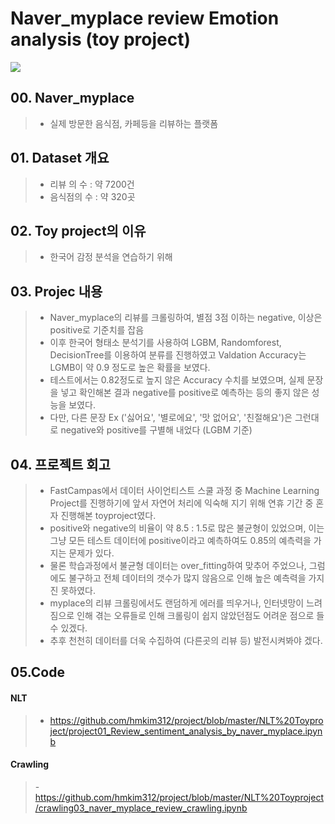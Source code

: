 # Naver_myplace review Emotion analysis (toy project)
<img src = "https://user-images.githubusercontent.com/60168331/81139814-1bacba00-8fa2-11ea-81ed-96722797b06b.png">

## 00. Naver_myplace
>- 실제 방문한 음식점, 카페등을 리뷰하는 플랫폼
   
## 01. Dataset 개요
>- 리뷰 의 수 : 약 7200건
>- 음식점의 수 : 약 320곳

## 02. Toy project의 이유
>- 한국어 감정 분석을 연습하기 위해

## 03. Projec 내용
>- Naver_myplace의 리뷰를 크롤링하여, 별점 3점 이하는 negative, 이상은 positive로 기준치를 잡음
>- 이후 한국어 형태소 분석기를 사용하여 LGBM, Randomforest, DecisionTree를 이용하여 분류를 진행하였고 Valdation Accuracy는 LGMB이 약 0.9 정도로 높은 확률을 보였다.
>- 테스트에서는 0.82정도로 높지 않은 Accuracy 수치를 보였으며, 실제 문장을 넣고 확인해본 결과 negative를 positive로 예측하는 등의 좋지 않은 성능을 보였다.
>- 다만, 다른 문장 Ex ('싫어요', '별로에요', '맛 없어요', '친절해요')은 그런대로  negative와 positive를 구별해 내었다 (LGBM 기준)

## 04. 프로젝트 회고
>-  FastCampas에서 데이터 사이언티스트 스쿨 과정 중 Machine Learning Project를 진행하기에 앞서 자연어 처리에 익숙해 지기 위해 연휴 기간 중 혼자 진행해본 toyproject였다. 
>- positive와 negative의 비율이 약 8.5 : 1.5로 많은 불균형이 있었으며, 이는 그냥 모든 테스트 데이터에 positive이라고 예측하여도 0.85의 예측력을 가지는 문제가 있다.
>- 물론 학습과정에서 불균형 데이터는 over_fitting하여 맞추어 주었으나, 그럼에도 불구하고 전체 데이터의 갯수가 많지 않음으로 인해 높은 예측력을 가지진 못하였다.
>- myplace의 리뷰 크롤링에서도 랜덤하게 에러를 띄우거나, 인터넷망이 느려짐으로 인해 겪는 오류들로 인해 크롤링이 쉽지 않았던점도 어려운 점으로 들수 있겠다.
>- 추후 천천히 데이터를 더욱 수집하여 (다른곳의 리뷰 등) 발전시켜봐야 겠다.

## 05.Code
#### NLT
>- https://github.com/hmkim312/project/blob/master/NLT%20Toyproject/project01_Review_sentiment_analysis_by_naver_myplace.ipynb
#### Crawling
>-https://github.com/hmkim312/project/blob/master/NLT%20Toyproject/crawling03_naver_myplace_review_crawling.ipynb